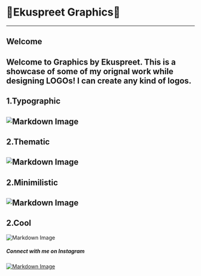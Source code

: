 # 🎨Ekuspreet Graphics🎨
--------------------------------------------------------------
## Welcome
Welcome to Graphics by Ekuspreet. This is a showcase of some of my **orignal** work while designing LOGOs! I can create any kind of logos.
--------------------------------------------------------------
## 1.Typographic
![Markdown Image](https://i.ibb.co/RBhGdqN/Xtreme.png)
---------------------------------------------------------------
## 2.Thematic
![Markdown Image](https://i.ibb.co/g7q9WKP/logo-OC.jpg)
---------------------------------------------------------------
## 2.Minimilistic
![Markdown Image](https://i.ibb.co/yVtSvgD/Sukenew-1.jpg)
---------------------------------------------------------------
## 2.Cool
![Markdown Image](https://i.ibb.co/n3fRj5C/121331144-1903233933160255-6591954867099102241-n.jpg)


##### Connect with me on Instagram
[![Markdown Image](https://i.ibb.co/56G9P4P/image-removebg-preview-1.png)][my-website]

[my-website]: https://www.instagram.com/ekus_preet/ "Connect with Ekuspreet on Instagram"



